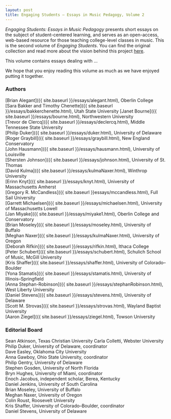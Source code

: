 ```yaml
---
layout: post
title: Engaging Students – Essays in Music Pedagogy, Volume 2
---
```

_Engaging Students: Essays in Music Pedagogy_ presents short essays on the subject of student-centered learning, and serves as an open-access, web-based resource for those teaching college-level classes in music. This is the second volume of *Engaging Students*. You can find the original collection and read more about the vision behind this project [here](http://www.flipcamp.org/engagingstudents/).

This volume contains essays dealing with ...

We hope that you enjoy reading this volume as much as we have enjoyed putting it together.
 

### Authors ###

[Brian Alegant]({{ site.baseurl }}/essays/alegant.html), Oberlin College  
[Sara Bakker and Timothy Chenette]({{ site.baseurl }}/essays/bakkerchenette.html), Utah State University
[Janet Bourne]({{ site.baseurl }}/essays/bourne.html), Northwestern University  
[Trevor de Clercq]({{ site.baseurl }}/essays/declercq.html), Middle Tennessee State University  
[Philip Duker]({{ site.baseurl }}/essays/duker.html), University of Delaware  
[Roger Graybill]({{ site.baseurl }}/essays/graybill.html), New England Conservatory  
[John Hausmann]({{ site.baseurl }}/essays/hausmann.html), University of Louisville  
[Shersten Johnson]({{ site.baseurl }}/essays/johnson.html), University of St. Thomas  
[David Kulma]({{ site.baseurl }}/essays/kulmaNaxer.html), Winthrop University  
[Erinn Knyt]({{ site.baseurl }}/essays/knyt.html), University of Massachusetts Amherst  
[Gregory R. McCandless]({{ site.baseurl }}essays/mccandless.html), Full Sail University  
[Garrett Michaelsen]({{ site.baseurl }}/essays/michaelsen.html), University of Massachusetts Lowell  
[Jan Miyake]({{ site.baseurl }}/essays/miyake1.html), Oberlin College and Conservatory  
[Brian Moseley]({{ site.baseurl }}/essays/moseley.html), University of Buffalo  
[Meghan Naxer]({{ site.baseurl }}/essays/kulmaNaxer.html), University of Oregon  
[Deborah Rifkin]({{ site.baseurl }}/essays/rifkin.html), Ithaca College  
[Peter Schubert]({{ site.baseurl }}/essays/schubert.html), Schulich School of Music, McGill University  
[Kris Shaffer]({{ site.baseurl }}/essays/shaffer.html), University of Colorado–Boulder  
[Yona Stamatis]({{ site.baseurl }}/essays/stamatis.html), University of Illinois–Springfield  
[Anna Stephan-Robinson]({{ site.baseurl }}/essays/stephanRobinson.html), West Liberty University  
[Daniel Stevens]({{ site.baseurl }}/essays/stevens.html), University of Delaware  
[Scott M. Strovas]({{ site.baseurl }}/essays/strovas.html), Wayland Baptist University  
[Aaron Ziegel]({{ site.baseurl }}/essays/ziegel.html), Towson University  


### Editorial Board ###

Sean Atkinson, Texas Christian University
Carla Colletti, Webster University  
Philip Duker, University of Delaware, coordinator  
Dave Easley, Oklahoma City University  
Anna Gawboy, Ohio State University, coordinator  
Philip Gentry, University of Delaware  
Stephen Gosden, University of North Florida  
Bryn Hughes, University of Miami, coordinator  
Enoch Jacobus, independent scholar, Berea, Kentucky  
Daniel Jenkins, University of South Carolina  
Brian Moseley, University of Buffalo  
Meghan Naxer, University of Oregon  
Colin Roust, Roosevelt University  
Kris Shaffer, University of Colorado–Boulder, coordinator  
Daniel Stevens, University of Delaware
